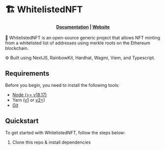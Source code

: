 # 🏗 WhitelistedNFT

<h4 align="center">
  <a href="https://docs.whitelistednft.io">Documentation</a> |
  <a href="https://whitelistednft.io">Website</a>
</h4>

🧪 WhitelistedNFT is an open-source generic project that allows NFT minting from a whitelisted list of addresses using merkle roots on the Ethereum blockchain.

⚙️ Built using NextJS, RainbowKit, Hardhat, Wagmi, Viem, and Typescript.

## Requirements

Before you begin, you need to install the following tools:

- [Node (>= v18.17)](https://nodejs.org/en/download/)
- Yarn ([v1](https://classic.yarnpkg.com/en/docs/install/) or [v2+](https://yarnpkg.com/getting-started/install))
- [Git](https://git-scm.com/downloads)

## Quickstart

To get started with WhitelistedNFT, follow the steps below:

1. Clone this repo & install dependencies
